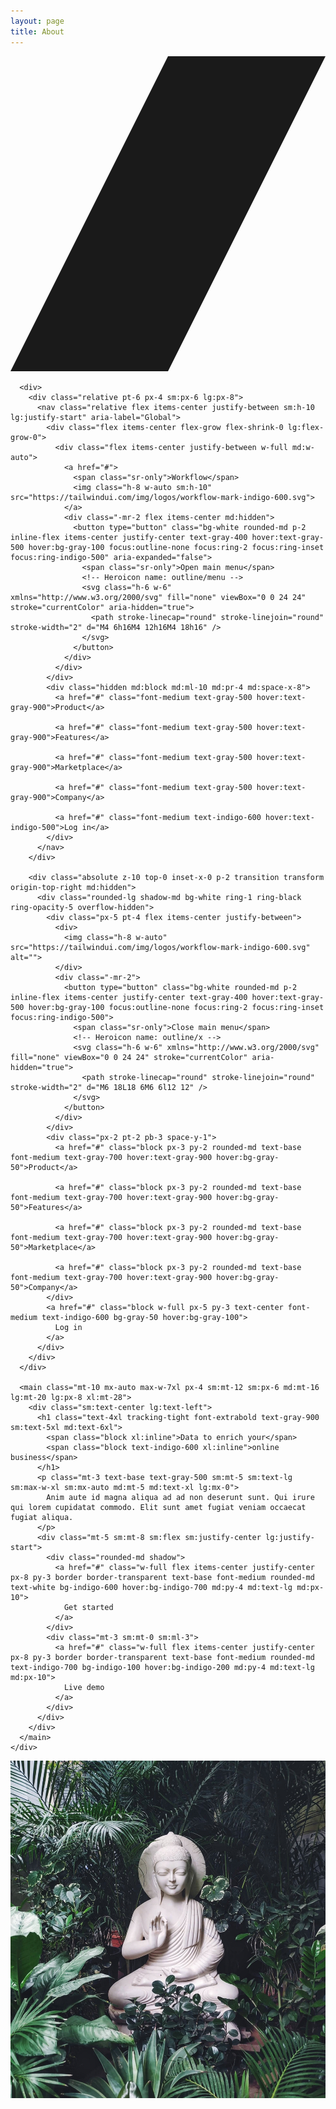 ```yaml
---
layout: page
title: About
---
```


<div class="relative bg-white overflow-hidden">
  <div class="max-w-7xl mx-auto">
    <div class="relative z-10 pb-8 bg-white sm:pb-16 md:pb-20 lg:max-w-2xl lg:w-full lg:pb-28 xl:pb-32">
      <svg class="hidden lg:block absolute right-0 inset-y-0 h-full w-48 text-white transform translate-x-1/2" fill="currentColor" viewBox="0 0 100 100" preserveAspectRatio="none" aria-hidden="true">
        <polygon points="50,0 100,0 50,100 0,100" />
      </svg>

      <div>
        <div class="relative pt-6 px-4 sm:px-6 lg:px-8">
          <nav class="relative flex items-center justify-between sm:h-10 lg:justify-start" aria-label="Global">
            <div class="flex items-center flex-grow flex-shrink-0 lg:flex-grow-0">
              <div class="flex items-center justify-between w-full md:w-auto">
                <a href="#">
                  <span class="sr-only">Workflow</span>
                  <img class="h-8 w-auto sm:h-10" src="https://tailwindui.com/img/logos/workflow-mark-indigo-600.svg">
                </a>
                <div class="-mr-2 flex items-center md:hidden">
                  <button type="button" class="bg-white rounded-md p-2 inline-flex items-center justify-center text-gray-400 hover:text-gray-500 hover:bg-gray-100 focus:outline-none focus:ring-2 focus:ring-inset focus:ring-indigo-500" aria-expanded="false">
                    <span class="sr-only">Open main menu</span>
                    <!-- Heroicon name: outline/menu -->
                    <svg class="h-6 w-6" xmlns="http://www.w3.org/2000/svg" fill="none" viewBox="0 0 24 24" stroke="currentColor" aria-hidden="true">
                      <path stroke-linecap="round" stroke-linejoin="round" stroke-width="2" d="M4 6h16M4 12h16M4 18h16" />
                    </svg>
                  </button>
                </div>
              </div>
            </div>
            <div class="hidden md:block md:ml-10 md:pr-4 md:space-x-8">
              <a href="#" class="font-medium text-gray-500 hover:text-gray-900">Product</a>

              <a href="#" class="font-medium text-gray-500 hover:text-gray-900">Features</a>

              <a href="#" class="font-medium text-gray-500 hover:text-gray-900">Marketplace</a>

              <a href="#" class="font-medium text-gray-500 hover:text-gray-900">Company</a>

              <a href="#" class="font-medium text-indigo-600 hover:text-indigo-500">Log in</a>
            </div>
          </nav>
        </div>

        <div class="absolute z-10 top-0 inset-x-0 p-2 transition transform origin-top-right md:hidden">
          <div class="rounded-lg shadow-md bg-white ring-1 ring-black ring-opacity-5 overflow-hidden">
            <div class="px-5 pt-4 flex items-center justify-between">
              <div>
                <img class="h-8 w-auto" src="https://tailwindui.com/img/logos/workflow-mark-indigo-600.svg" alt="">
              </div>
              <div class="-mr-2">
                <button type="button" class="bg-white rounded-md p-2 inline-flex items-center justify-center text-gray-400 hover:text-gray-500 hover:bg-gray-100 focus:outline-none focus:ring-2 focus:ring-inset focus:ring-indigo-500">
                  <span class="sr-only">Close main menu</span>
                  <!-- Heroicon name: outline/x -->
                  <svg class="h-6 w-6" xmlns="http://www.w3.org/2000/svg" fill="none" viewBox="0 0 24 24" stroke="currentColor" aria-hidden="true">
                    <path stroke-linecap="round" stroke-linejoin="round" stroke-width="2" d="M6 18L18 6M6 6l12 12" />
                  </svg>
                </button>
              </div>
            </div>
            <div class="px-2 pt-2 pb-3 space-y-1">
              <a href="#" class="block px-3 py-2 rounded-md text-base font-medium text-gray-700 hover:text-gray-900 hover:bg-gray-50">Product</a>

              <a href="#" class="block px-3 py-2 rounded-md text-base font-medium text-gray-700 hover:text-gray-900 hover:bg-gray-50">Features</a>

              <a href="#" class="block px-3 py-2 rounded-md text-base font-medium text-gray-700 hover:text-gray-900 hover:bg-gray-50">Marketplace</a>

              <a href="#" class="block px-3 py-2 rounded-md text-base font-medium text-gray-700 hover:text-gray-900 hover:bg-gray-50">Company</a>
            </div>
            <a href="#" class="block w-full px-5 py-3 text-center font-medium text-indigo-600 bg-gray-50 hover:bg-gray-100">
              Log in
            </a>
          </div>
        </div>
      </div>

      <main class="mt-10 mx-auto max-w-7xl px-4 sm:mt-12 sm:px-6 md:mt-16 lg:mt-20 lg:px-8 xl:mt-28">
        <div class="sm:text-center lg:text-left">
          <h1 class="text-4xl tracking-tight font-extrabold text-gray-900 sm:text-5xl md:text-6xl">
            <span class="block xl:inline">Data to enrich your</span>
            <span class="block text-indigo-600 xl:inline">online business</span>
          </h1>
          <p class="mt-3 text-base text-gray-500 sm:mt-5 sm:text-lg sm:max-w-xl sm:mx-auto md:mt-5 md:text-xl lg:mx-0">
            Anim aute id magna aliqua ad ad non deserunt sunt. Qui irure qui lorem cupidatat commodo. Elit sunt amet fugiat veniam occaecat fugiat aliqua.
          </p>
          <div class="mt-5 sm:mt-8 sm:flex sm:justify-center lg:justify-start">
            <div class="rounded-md shadow">
              <a href="#" class="w-full flex items-center justify-center px-8 py-3 border border-transparent text-base font-medium rounded-md text-white bg-indigo-600 hover:bg-indigo-700 md:py-4 md:text-lg md:px-10">
                Get started
              </a>
            </div>
            <div class="mt-3 sm:mt-0 sm:ml-3">
              <a href="#" class="w-full flex items-center justify-center px-8 py-3 border border-transparent text-base font-medium rounded-md text-indigo-700 bg-indigo-100 hover:bg-indigo-200 md:py-4 md:text-lg md:px-10">
                Live demo
              </a>
            </div>
          </div>
        </div>
      </main>
    </div>
  </div>
  <div class="lg:absolute lg:inset-y-0 lg:right-0 lg:w-1/2">
    <img class="h-56 w-full object-cover sm:h-72 md:h-96 lg:w-full lg:h-full" src="/images/budha feng shui.jpg" alt="">
  </div>
</div>

